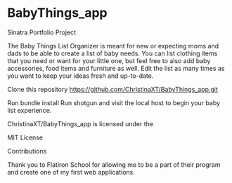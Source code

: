 <h1> BabyThings_app </h1>
Sinatra Portfolio Project

The Baby Things List Organizer is meant for new or expecting moms and dads to be able to create a list of baby needs. You can list clothing items that you need or want for your little one, but feel free to also add baby accessories, food items and furniture as well.  Edit the list as many times as you want to keep your ideas fresh and up-to-date.

Clone this repository https://github.com/ChristinaXT/BabyThings_app.git

Run bundle install
Run shotgun
and visit the local host to begin your baby list experience.


ChristinaXT/BabyThings_app is licensed under the

MIT License


Contributions

Thank you to Flatiron School for allowing me to be a part of their program and create one of my first web applications.
